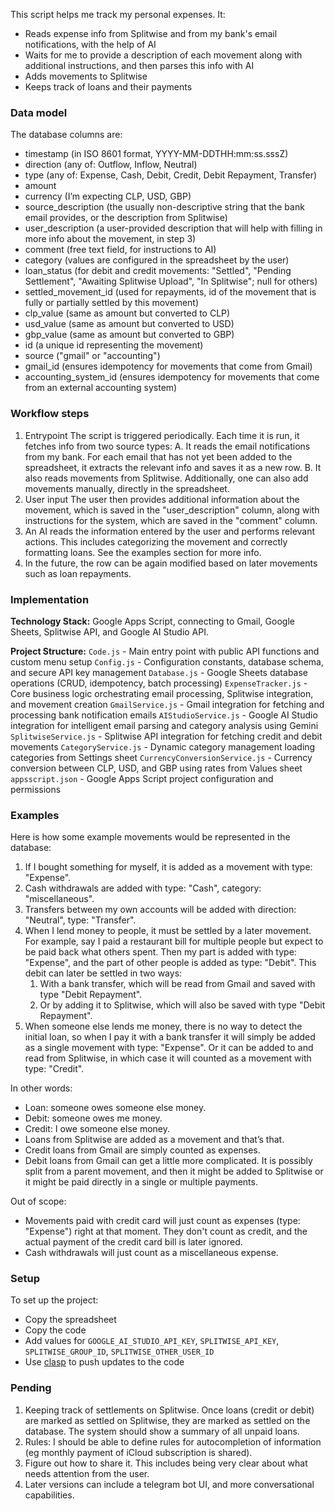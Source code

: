 This script helps me track my personal expenses. It:
- Reads expense info from Splitwise and from my bank's email notifications, with the help of AI
- Waits for me to provide a description of each movement along with additional instructions, and then parses this info with AI
- Adds movements to Splitwise
- Keeps track of loans and their payments

### Data model

The database columns are:
- timestamp (in ISO 8601 format, YYYY-MM-DDTHH:mm:ss.sssZ)
- direction (any of: Outflow, Inflow, Neutral)
- type (any of: Expense, Cash, Debit, Credit, Debit Repayment, Transfer)
- amount
- currency (I’m expecting CLP, USD, GBP)
- source_description (the usually non-descriptive string that the bank email provides, or the description from Splitwise)
- user_description (a user-provided description that will help with filling in more info about the movement, in step 3)
- comment (free text field, for instructions to AI)
- category (values are configured in the spreadsheet by the user)
- loan_status (for debit and credit movements: "Settled", "Pending Settlement", "Awaiting Splitwise Upload", "In Splitwise"; null for others)
- settled_movement_id (used for repayments, id of the movement that is fully or partially settled by this movement)
- clp_value (same as amount but converted to CLP)
- usd_value (same as amount but converted to USD)
- gbp_value (same as amount but converted to GBP)
- id (a unique id representing the movement)
- source ("gmail" or "accounting")
- gmail_id (ensures idempotency for movements that come from Gmail)
- accounting_system_id (ensures idempotency for movements that come from an external accounting system)

### Workflow steps

1. Entrypoint
   The script is triggered periodically. Each time it is run, it fetches info from two source types:
   A. It reads the email notifications from my bank. For each email that has not yet been added to the spreadsheet, it extracts the relevant info and saves it as a new row.
   B. It also reads movements from Splitwise.
   Additionally, one can also add movements manually, directly in the spreadsheet.
2. User input
   The user then provides additional information about the movement, which is saved in the "user_description" column, along with instructions for the system, which are saved in the "comment" column.
3. An AI reads the information entered by the user and performs relevant actions. This includes categorizing the movement and correctly formatting loans. See the examples section for more info.
4. In the future, the row can be again modified based on later movements such as loan repayments.


### Implementation
 
**Technology Stack:** Google Apps Script, connecting to Gmail, Google Sheets, Splitwise API, and Google AI Studio API.

**Project Structure:**
`Code.js` - Main entry point with public API functions and custom menu setup
`Config.js` - Configuration constants, database schema, and secure API key management
`Database.js` - Google Sheets database operations (CRUD, idempotency, batch processing)
`ExpenseTracker.js` - Core business logic orchestrating email processing, Splitwise integration, and movement creation
`GmailService.js` - Gmail integration for fetching and processing bank notification emails
`AIStudioService.js` - Google AI Studio integration for intelligent email parsing and category analysis using Gemini
`SplitwiseService.js` - Splitwise API integration for fetching credit and debit movements
`CategoryService.js` - Dynamic category management loading categories from Settings sheet
`CurrencyConversionService.js` - Currency conversion between CLP, USD, and GBP using rates from Values sheet
`appsscript.json` - Google Apps Script project configuration and permissions


### Examples

Here is how some example movements would be represented in the database:
1. If I bought something for myself, it is added as a movement with type: "Expense".
2. Cash withdrawals are added with type: "Cash", category: "miscellaneous".
3. Transfers between my own accounts will be added with direction: "Neutral", type: "Transfer".
4. When I lend money to people, it must be settled by a later movement. For example, say I paid a restaurant bill for multiple people but expect to be paid back what others spent. Then my part is added with type: "Expense", and the part of other people is added as type: "Debit".
  This debit can later be settled in two ways:
   1. With a bank transfer, which will be read from Gmail and saved with type "Debit Repayment".
   2. Or by adding it to Splitwise, which will also be saved with type "Debit Repayment".
5. When someone else lends me money, there is no way to detect the initial loan, so when I pay it with a bank transfer it will simply be added as a single movement with type: "Expense". Or it can be added to and read from Splitwise, in which case it will counted as a movement with type: "Credit".

In other words:
- Loan: someone owes someone else money.
- Debit: someone owes me money.
- Credit: I owe someone else money.
- Loans from Splitwise are added as a movement and that’s that.
- Credit loans from Gmail are simply counted as expenses.
- Debit loans from Gmail can get a little more complicated. It is possibly split from a parent movement, and then it might be added to Splitwise or it might be paid directly in a single or multiple payments.


Out of scope:

- Movements paid with credit card will just count as expenses (type: "Expense") right at that moment. They don't count as credit, and the actual payment of the credit card bill is later ignored.
- Cash withdrawals will just count as a miscellaneous expense.

### Setup

To set up the project:
- Copy the spreadsheet
- Copy the code
- Add values for `GOOGLE_AI_STUDIO_API_KEY`, `SPLITWISE_API_KEY`, `SPLITWISE_GROUP_ID`, `SPLITWISE_OTHER_USER_ID`
- Use [clasp](https://github.com/google/clasp) to push updates to the code

### Pending

1. Keeping track of settlements on Splitwise. Once loans (credit or debit) are marked as settled on Splitwise, they are marked as settled on the database. The system should show a summary of all unpaid loans.
2. Rules: I should be able to define rules for autocompletion of information (eg monthly payment of iCloud subscription is shared).
3. Figure out how to share it. This includes being very clear about what needs attention from the user.
4. Later versions can include a telegram bot UI, and more conversational capabilities.